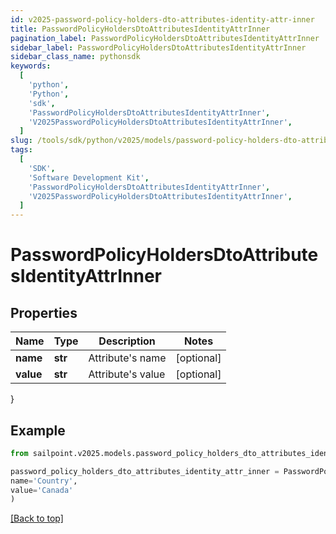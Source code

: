 ```yaml
---
id: v2025-password-policy-holders-dto-attributes-identity-attr-inner
title: PasswordPolicyHoldersDtoAttributesIdentityAttrInner
pagination_label: PasswordPolicyHoldersDtoAttributesIdentityAttrInner
sidebar_label: PasswordPolicyHoldersDtoAttributesIdentityAttrInner
sidebar_class_name: pythonsdk
keywords:
  [
    'python',
    'Python',
    'sdk',
    'PasswordPolicyHoldersDtoAttributesIdentityAttrInner',
    'V2025PasswordPolicyHoldersDtoAttributesIdentityAttrInner',
  ]
slug: /tools/sdk/python/v2025/models/password-policy-holders-dto-attributes-identity-attr-inner
tags:
  [
    'SDK',
    'Software Development Kit',
    'PasswordPolicyHoldersDtoAttributesIdentityAttrInner',
    'V2025PasswordPolicyHoldersDtoAttributesIdentityAttrInner',
  ]
---
```


# PasswordPolicyHoldersDtoAttributesIdentityAttrInner

## Properties

| Name      | Type    | Description       | Notes      |
| --------- | ------- | ----------------- | ---------- |
| **name**  | **str** | Attribute's name  | [optional] |
| **value** | **str** | Attribute's value | [optional] |

}

## Example

```python
from sailpoint.v2025.models.password_policy_holders_dto_attributes_identity_attr_inner import PasswordPolicyHoldersDtoAttributesIdentityAttrInner

password_policy_holders_dto_attributes_identity_attr_inner = PasswordPolicyHoldersDtoAttributesIdentityAttrInner(
name='Country',
value='Canada'
)

```

[[Back to top]](#)
